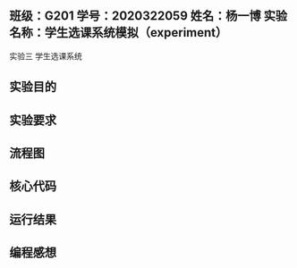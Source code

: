 ## 班级：G201  学号：2020322059  姓名：杨一博  实验名称：学生选课系统模拟（experiment）
实验三 学生选课系统

## 实验目的
## 实验要求
## 流程图
## 核心代码
## 运行结果
## 编程感想



